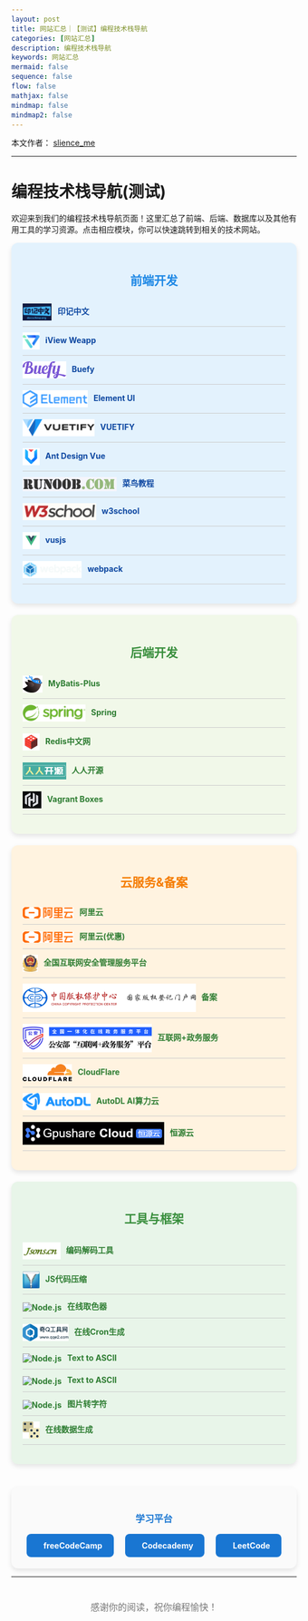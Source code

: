 ```yaml
---
layout: post
title: 网站汇总｜【测试】编程技术栈导航
categories: [网站汇总]
description: 编程技术栈导航
keywords: 网站汇总
mermaid: false
sequence: false
flow: false
mathjax: false
mindmap: false
mindmap2: false
---
```



本文作者： [slience_me](https://slienceme.cn/)

---

# 编程技术栈导航(测试)
欢迎来到我们的编程技术栈导航页面！这里汇总了前端、后端、数据库以及其他有用工具的学习资源。点击相应模块，你可以快速跳转到相关的技术网站。

<!-- 引入 Font Awesome 图标库 -->
<head>
    <link href="https://cdnjs.cloudflare.com/ajax/libs/font-awesome/6.0.0-beta3/css/all.min.css" rel="stylesheet">
</head>

<div style="display: flex; flex-wrap: wrap; gap: 20px; justify-content: center;">

<!-- Frontend Section -->
<div style="flex: 1 1 300px; min-width: 250px; background-color: #e3f2fd; border-radius: 12px; box-shadow: 0 4px 8px rgba(0, 0, 0, 0.1); padding: 20px; transition: transform 0.3s ease-in-out;">
    <h2 style="color: #1e88e5; text-align: center;">前端开发</h2>
    <ul style="list-style: none; padding: 0;">
        <li><a href="https://www.docschina.org/" target="_blank" style="color: #0d47a1; text-decoration: none; font-weight: bold; padding: 10px 0; display: block; border-bottom: 1px solid #ccc;">
            <img src="/images/logo/docschinaorg.png" alt="React" style="height: 30px; margin-right: 10px; vertical-align: middle;">印记中文</a></li>
        <li><a href="https://weapp.iviewui.com/" target="_blank" style="color: #0d47a1; text-decoration: none; font-weight: bold; padding: 10px 0; display: block; border-bottom: 1px solid #ccc;">
            <img src="/images/logo/iview.svg" alt="React" style="height: 30px; margin-right: 10px; vertical-align: middle;">iView Weapp</a></li>
        <li><a href="https://buefy.org/" target="_blank" style="color: #0d47a1; text-decoration: none; font-weight: bold; padding: 10px 0; display: block; border-bottom: 1px solid #ccc;">
            <img src="/images/logo/buefy.png" alt="React" style="height: 30px; margin-right: 10px; vertical-align: middle;">Buefy</a></li>
        <li><a href="https://element.eleme.cn/#/zh-CN" target="_blank" style="color: #0d47a1; text-decoration: none; font-weight: bold; padding: 10px 0; display: block; border-bottom: 1px solid #ccc;">
            <img src="/images/logo/element.svg" alt="React" style="height: 30px; margin-right: 10px; vertical-align: middle;">Element UI</a></li>
        <li><a href="https://vuetifyjs.com/zh-Hans/" target="_blank" style="color: #0d47a1; text-decoration: none; font-weight: bold; padding: 10px 0; display: block; border-bottom: 1px solid #ccc;">
            <img src="/images/logo/vuetify.png" alt="React" style="height: 30px; margin-right: 10px; vertical-align: middle;">VUETIFY</a></li>
        <li><a href="https://www.antdv.com/docs/vue/introduce-cn/" target="_blank" style="color: #0d47a1; text-decoration: none; font-weight: bold; padding: 10px 0; display: block; border-bottom: 1px solid #ccc;">
            <img src="/images/logo/ant_design.png" alt="React" style="height: 30px; margin-right: 10px; vertical-align: middle;">Ant Design Vue</a></li>
        <li><a href="https://www.runoob.com/" target="_blank" style="color: #0d47a1; text-decoration: none; font-weight: bold; padding: 10px 0; display: block; border-bottom: 1px solid #ccc;">
            <img src="/images/logo/runoob.png" alt="React" style="height: 25px; margin-right: 10px; vertical-align: middle;">菜鸟教程</a></li>
        <li><a href="https://www.w3school.com.cn/" target="_blank" style="color: #0d47a1; text-decoration: none; font-weight: bold; padding: 10px 0; display: block; border-bottom: 1px solid #ccc;">
            <img src="/images/logo/w3school.png" alt="React" style="height: 30px; margin-right: 10px; vertical-align: middle;">w3school</a></li>
        <li><a href="https://cn.vuejs.org/" target="_blank" style="color: #0d47a1; text-decoration: none; font-weight: bold; padding: 10px 0; display: block; border-bottom: 1px solid #ccc;">
            <img src="/images/logo/vue.png" alt="React" style="height: 30px; margin-right: 10px; vertical-align: middle;">vusjs</a></li>
        <li><a href="https://www.webpackjs.com/" target="_blank" style="color: #0d47a1; text-decoration: none; font-weight: bold; padding: 10px 0; display: block; border-bottom: 1px solid #ccc;">
            <img src="/images/logo/webpack.svg" alt="React" style="height: 30px; margin-right: 10px; vertical-align: middle;">webpack</a></li>
        </ul>
</div>

<!-- Backend Section -->
<div style="flex: 1 1 300px; min-width: 250px; background-color: #f1f8e9; border-radius: 12px; box-shadow: 0 4px 8px rgba(0, 0, 0, 0.1); padding: 20px; transition: transform 0.3s ease-in-out;">
    <h2 style="color: #388e3c; text-align: center;">后端开发</h2>
    <ul style="list-style: none; padding: 0;">
        <li><a href="https://baomidou.com/" target="_blank" style="color: #2e7d32; text-decoration: none; font-weight: bold; padding: 10px 0; display: block; border-bottom: 1px solid #ccc;">
            <img src="/images/logo/mybatisplus.svg" alt="Node.js" style="height: 30px; margin-right: 10px; vertical-align: middle;">MyBatis-Plus</a></li>
        <li><a href="https://spring.io/" target="_blank" style="color: #2e7d32; text-decoration: none; font-weight: bold; padding: 10px 0; display: block; border-bottom: 1px solid #ccc;">
            <img src="/images/logo/spring.png" alt="Node.js" style="height: 30px; margin-right: 10px; vertical-align: middle;">Spring</a></li>
        <li><a href="https://www.redis.net.cn/" target="_blank" style="color: #2e7d32; text-decoration: none; font-weight: bold; padding: 10px 0; display: block; border-bottom: 1px solid #ccc;">
            <img src="/images/logo/redis.png" alt="Node.js" style="width: 30px; margin-right: 10px; vertical-align: middle;">Redis中文网</a></li>
        <li><a href="https://www.renren.io/" target="_blank" style="color: #2e7d32; text-decoration: none; font-weight: bold; padding: 10px 0; display: block; border-bottom: 1px solid #ccc;">
            <img src="/images/logo/renren.png" alt="Node.js" style="height: 30px; margin-right: 10px; vertical-align: middle;">人人开源</a></li>
        <li><a href="https://portal.cloud.hashicorp.com/vagrant/discover" target="_blank" style="color: #2e7d32; text-decoration: none; font-weight: bold; padding: 10px 0; display: block; border-bottom: 1px solid #ccc;">
            <img src="/images/logo/vagrant.png" alt="Node.js" style="height: 30px; margin-right: 10px; vertical-align: middle;">Vagrant Boxes</a></li>
        </ul>
</div>

<!-- Database Section -->
<div style="flex: 1 1 300px; min-width: 250px; background-color: #fff3e0; border-radius: 12px; box-shadow: 0 4px 8px rgba(0, 0, 0, 0.1); padding: 20px; transition: transform 0.3s ease-in-out;">
    <h2 style="color: #f57c00; text-align: center;">云服务&备案</h2>
    <ul style="list-style: none; padding: 0;">
        <li><a href="https://www.aliyun.com/" target="_blank" style="color: #2e7d32; text-decoration: none; font-weight: bold; padding: 10px 0; display: block; border-bottom: 1px solid #ccc;">
            <img src="/images/logo/aliyun.png" alt="Node.js" style="height: 20px; margin-right: 10px; vertical-align: middle;">阿里云</a></li>
        <li><a href="https://www.aliyun.com/benefit" target="_blank" style="color: #2e7d32; text-decoration: none; font-weight: bold; padding: 10px 0; display: block; border-bottom: 1px solid #ccc;">
            <img src="/images/logo/aliyun.png" alt="Node.js" style="height: 20px; margin-right: 10px; vertical-align: middle;">阿里云(优惠)</a></li>
        <li><a href="https://beian.mps.gov.cn/" target="_blank" style="color: #2e7d32; text-decoration: none; font-weight: bold; padding: 10px 0; display: block; border-bottom: 1px solid #ccc;">
            <img src="/images/logo/beian.png" alt="Node.js" style="height: 30px; margin-right: 10px; vertical-align: middle;">全国互联网安全管理服务平台</a></li>
        <li><a href="https://www.ccopyright.com.cn/" target="_blank" style="color: #2e7d32; text-decoration: none; font-weight: bold; padding: 10px 0; display: block; border-bottom: 1px solid #ccc;">
            <img src="/images/logo/banquan.gif" alt="Node.js" style="height: 50px; margin-right: 10px; vertical-align: middle;">备案</a></li>
        <li><a href="https://ywtb.mps.gov.cn/authservice/login" target="_blank" style="color: #2e7d32; text-decoration: none; font-weight: bold; padding: 10px 0; display: block; border-bottom: 1px solid #ccc;">
            <img src="/images/logo/gab_log.png" alt="Node.js" style="height: 50px; margin-right: 10px; vertical-align: middle;">互联网+政务服务</a></li>
        <li><a href="https://dash.cloudflare.com/" target="_blank" style="color: #2e7d32; text-decoration: none; font-weight: bold; padding: 10px 0; display: block; border-bottom: 1px solid #ccc;">
            <img src="/images/logo/cloudflare.png" alt="cloudflare" style="height: 30px; margin-right: 10px; vertical-align: middle;">CloudFlare</a></li>
        <li><a href="https://www.autodl.com/home" target="_blank" style="color: #2e7d32; text-decoration: none; font-weight: bold; padding: 10px 0; display: block; border-bottom: 1px solid #ccc;">
            <img src="/images/logo/autodl.png" alt="Node.js" style="height: 30px; margin-right: 10px; vertical-align: middle;">AutoDL AI算力云</a></li>
        <li><a href="https://www.gpushare.com/" target="_blank" style="color: #2e7d32; text-decoration: none; font-weight: bold; padding: 10px 0; display: block; border-bottom: 1px solid #ccc;">
            <img src="/images/logo/Gpushare.png" alt="Node.js" style="height: 40px; margin-right: 10px; vertical-align: middle;">恒源云</a></li>
    </ul>
</div>

<!-- Tools Section -->
<div style="flex: 1 1 300px; min-width: 250px; background-color: #e8f5e9; border-radius: 12px; box-shadow: 0 4px 8px rgba(0, 0, 0, 0.1); padding: 20px; transition: transform 0.3s ease-in-out;">
    <h2 style="color: #388e3c; text-align: center;">工具与框架</h2>
    <ul style="list-style: none; padding: 0;">
        <li><a href="http://www.jsons.cn/utf8/" target="_blank" style="color: #2e7d32; text-decoration: none; font-weight: bold; padding: 10px 0; display: block; border-bottom: 1px solid #ccc;">
            <img src="/images/logo/jsons.cn.png" alt="Node.js" style="height: 30px; margin-right: 10px; vertical-align: middle;">编码解码工具</a></li>
        <li><a href="https://jsmin.bmcx.com/" target="_blank" style="color: #2e7d32; text-decoration: none; font-weight: bold; padding: 10px 0; display: block; border-bottom: 1px solid #ccc;">
            <img src="/images/logo/jszip.webp" alt="Node.js" style="height: 30px; margin-right: 10px; vertical-align: middle;">JS代码压缩</a></li>
        <li><a href="https://tools.jb51.net/color/get_color" target="_blank" style="color: #2e7d32; text-decoration: none; font-weight: bold; padding: 10px 0; display: block; border-bottom: 1px solid #ccc;">
            <img src="/images/logo/color.png" alt="Node.js" style="height: 30px; margin-right: 10px; vertical-align: middle;">在线取色器</a></li>
        <li><a href="https://cron.qqe2.com/" target="_blank" style="color: #2e7d32; text-decoration: none; font-weight: bold; padding: 10px 0; display: block; border-bottom: 1px solid #ccc;">
            <img src="/images/logo/qqe2.png" alt="Node.js" style="height: 30px; margin-right: 10px; vertical-align: middle;">在线Cron生成</a></li>
        <li><a href="https://patorjk.com/software/taag/#p=display&f=Graffiti&t=Type%20Something" target="_blank" style="color: #2e7d32; text-decoration: none; font-weight: bold; padding: 10px 0; display: block; border-bottom: 1px solid #ccc;">
            <img src="/images/logo/ascll.png" alt="Node.js" style="height: 30px; margin-right: 10px; vertical-align: middle;">Text to ASCll</a></li>
        <li><a href="http://www.network-science.de/ascii/" target="_blank" style="color: #2e7d32; text-decoration: none; font-weight: bold; padding: 10px 0; display: block; border-bottom: 1px solid #ccc;">
            <img src="/images/logo/ascll_1.png" alt="Node.js" style="height: 30px; margin-right: 10px; vertical-align: middle;">Text to ASCll</a></li>
        <li><a href="http://life.chacuo.net/convertphoto2char" target="_blank" style="color: #2e7d32; text-decoration: none; font-weight: bold; padding: 10px 0; display: block; border-bottom: 1px solid #ccc;">
            <img src="/images/logo/ascll_1.png" alt="Node.js" style="height: 30px; margin-right: 10px; vertical-align: middle;">图片转字符</a></li>
        <li><a href="https://generatedata.com/" target="_blank" style="color: #2e7d32; text-decoration: none; font-weight: bold; padding: 10px 0; display: block; border-bottom: 1px solid #ccc;">
            <img src="/images/logo/generatedata.png" alt="Node.js" style="height: 30px; margin-right: 10px; vertical-align: middle;">在线数据生成</a></li>
        </ul>
</div>

</div>

<!-- Learning Platforms Section -->
<div style="margin-top: 40px; padding: 20px; background-color: #fafafa; border-radius: 12px; box-shadow: 0 4px 8px rgba(0, 0, 0, 0.1);">
    <h3 style="text-align: center; color: #1976d2;">学习平台</h3>
    <div style="display: flex; justify-content: center; gap: 20px;">
        <a href="https://www.freecodecamp.org/" target="_blank" style="background-color: #1976d2; color: white; padding: 12px 20px; border-radius: 8px; text-decoration: none; font-weight: bold; transition: background-color 0.3s ease;">
            <i class="fas fa-graduation-cap" style="margin-right: 10px;"></i> freeCodeCamp</a>
        <a href="https://www.codecademy.com/" target="_blank" style="background-color: #1976d2; color: white; padding: 12px 20px; border-radius: 8px; text-decoration: none; font-weight: bold; transition: background-color 0.3s ease;">
            <i class="fas fa-laptop-code" style="margin-right: 10px;"></i> Codecademy</a>
        <a href="https://leetcode.com/" target="_blank" style="background-color: #1976d2; color: white; padding: 12px 20px; border-radius: 8px; text-decoration: none; font-weight: bold; transition: background-color 0.3s ease;">
            <i class="fas fa-cogs" style="margin-right: 10px;"></i> LeetCode</a>
    </div>
</div>

---

<div style="text-align: center; margin-top: 40px;">
    <p style="font-size: 16px; color: #777;">感谢你的阅读，祝你编程愉快！</p>
</div>
